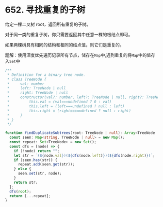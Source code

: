# 652. 寻找重复的子树

给定一棵二叉树 root，返回所有重复的子树。

对于同一类的重复子树，你只需要返回其中任意一棵的根结点即可。

如果两棵树具有相同的结构和相同的结点值，则它们是重复的。


题解：使用深度优先遍历记录所有节点，储存在`Map`中,遇到重复的将`Map`中的值存入`Set`中

```ts
/**
 * Definition for a binary tree node.
 * class TreeNode {
 *     val: number
 *     left: TreeNode | null
 *     right: TreeNode | null
 *     constructor(val?: number, left?: TreeNode | null, right?: TreeNode | null) {
 *         this.val = (val===undefined ? 0 : val)
 *         this.left = (left===undefined ? null : left)
 *         this.right = (right===undefined ? null : right)
 *     }
 * }
 */

function findDuplicateSubtrees(root: TreeNode | null): Array<TreeNode | null> {
  const seen: Map<string, TreeNode | null> = new Map();
  const repeat: Set<TreeNode> = new Set();
  const dfs = (node) => {
    if (!node) return "";
    let str = `(${node.val})(${dfs(node.left)})(${dfs(node.right)})`;
    if (seen.has(str)) {
      repeat.add(seen.get(str));
    } else {
      seen.set(str, node);
    }
    return str;
  };
  dfs(root);
  return [...repeat];
}
```
